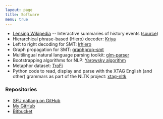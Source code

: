 ```yaml
---
layout: page
title: Software
menu: true
---
```


* [Lensing Wikipedia](http://lensingwikipedia.cs.sfu.ca) -- Interactive summaries of history events ([source](https://github.com/sfu-natlang/lensingwikipedia))
* Hierarchical phrase-based (Hiero) decoder: [Kriya](https://github.com/sfu-natlang/Kriya) 
* Left to right decoding for SMT: [lrhiero](https://github.com/sfu-natlang/lrhiero)
* Graph propagation for SMT: [graphprop-smt](https://github.com/sfu-natlang/graphprop-smt)
* Multilingual natural language parsing toolkit: [glm-parser](https://github.com/sfu-natlang/glm-parser)
* Bootstrapping algorithms for NLP: [Yarowsky algorithm](http://natlang.cs.sfu.ca/software/yarowsky.html)
* Metaphor dataset: [TroFi](http://natlang.cs.sfu.ca/software/trofi.html)
* Python code to read, display and parse with the XTAG English (and other) grammars as part of the NLTK project: [xtag-nltk](https://github.com/sfu-natlang/xtag-nltk) 

### Repositories

* [SFU natlang on GitHub](https://github.com/sfu-natlang)
* [My GitHub](https://github.com/anoopsarkar)
* [Bitbucket](https://bitbucket.org/sfu-natlang/)

